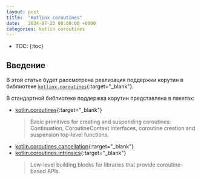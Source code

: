```yaml
---
layout: post
title:  "Kotlinx coroutines"
date:   2024-07-23 00:00:00 +0000
categories: kotlin coroutines
---
```


* TOC:
{:toc}

## Введение

В этой статье будет рассмотрена реализация поддержки корутин в библиотеке [`kotlinx.coroutines`](https://github.com/Kotlin/kotlinx.coroutines){:target="_blank"}.

В стандартной библиотеке поддержка корутин представлена в пакетах:

* [kotlin.coroutines](https://kotlinlang.org/api/core/kotlin-stdlib/kotlin.coroutines/){:target="_blank"}
  > Basic primitives for creating and suspending coroutines: Continuation, CoroutineContext interfaces, coroutine creation and suspension top-level functions.
* [kotlin.coroutines.cancellation](https://kotlinlang.org/api/core/kotlin-stdlib/kotlin.coroutines.cancellation/){:target="_blank"}
* [kotlin.coroutines.intrinsics](https://kotlinlang.org/api/core/kotlin-stdlib/kotlin.coroutines.intrinsics/){:target="_blank"}
  > Low-level building blocks for libraries that provide coroutine-based APIs.
